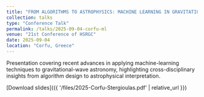 ```yaml
---
title: "FROM ALGORITHMS TO ASTROPHYSICS: MACHINE LEARNING IN GRAVITATIONAL WAVE ASTRONOMY"
collection: talks
type: "Conference Talk"
permalink: /talks/2025-09-04-corfu-ml
venue: "21st Conference of HSRGC"
date: 2025-09-04
location: "Corfu, Greece"
---
```


Presentation covering recent advances in applying machine-learning techniques to gravitational-wave astronomy, highlighting cross-disciplinary insights from algorithm design to astrophysical interpretation.

[Download slides]({{ '/files/2025-Corfu-Stergioulas.pdf' | relative_url }})
